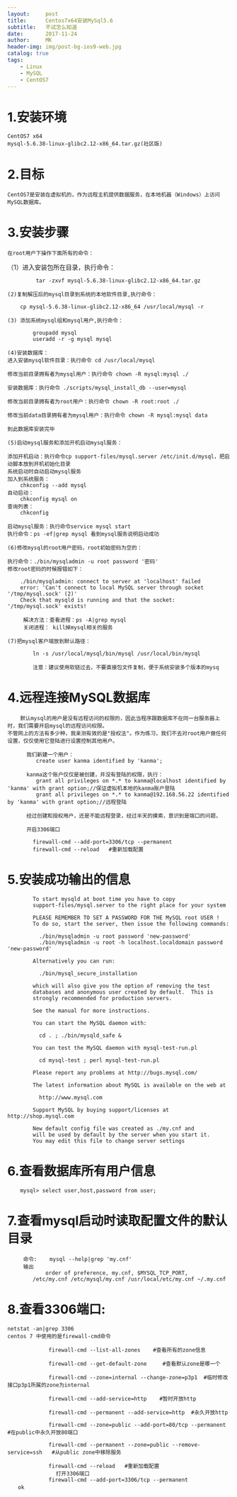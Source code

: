 ```yaml
---
layout:     post
title:      Centos7x64安装MySql5.6
subtitle:   不试怎么知道
date:       2017-11-24
author:     MK
header-img: img/post-bg-ios9-web.jpg
catalog: true
tags:
    - Linux
    - MySQL
    - CentOS7
---
```


# 1.安装环境

    CentOS7 x64
    mysql-5.6.38-linux-glibc2.12-x86_64.tar.gz(社区版)

# 2.目标

    CentOS7是安装在虚拟机的，作为远程主机提供数据服务，在本地机器（Windows）上访问MySQL数据库。

# 3.安装步骤

   	在root用户下操作下面所有的命令：
   （1）进入安装包所在目录，执行命令：
```
   		 tar -zxvf mysql-5.6.38-linux-glibc2.12-x86_64.tar.gz
```
	(2)复制解压后的mysql目录到系统的本地软件目录,执行命令：
```
	cp mysql-5.6.38-linux-glibc2.12-x86_64 /usr/local/mysql -r
```
	(3)	添加系统mysql组和mysql用户,执行命令：
```
		groupadd mysql
		useradd -r -g mysql mysql
```
	(4)安装数据库：
	进入安装mysql软件目录：执行命令 cd /usr/local/mysql

	修改当前目录拥有者为mysql用户：执行命令 chown -R mysql:mysql ./

	安装数据库：执行命令 ./scripts/mysql_install_db --user=mysql

	修改当前目录拥有者为root用户：执行命令 chown -R root:root ./

	修改当前data目录拥有者为mysql用户：执行命令 chown -R mysql:mysql data

	到此数据库安装完毕

	(5)启动mysql服务和添加开机启动mysql服务：

	添加开机启动：执行命令cp support-files/mysql.server /etc/init.d/mysql，把启动脚本放到开机初始化目录
	系统启动时自动启动mysql服务
	加入到系统服务：
		chkconfig --add mysql
	自动启动：
		chkconfig mysql on
	查询列表：
		chkconfig

	启动mysql服务：执行命令service mysql start
	执行命令：ps -ef|grep mysql 看到mysql服务说明启动成功

	(6)修改mysql的root用户密码，root初始密码为空的：

	执行命令：./bin/mysqladmin -u root password '密码'
	修改root密码的时候报错如下：
```
	./bin/mysqladmin: connect to server at 'localhost' failed
	error: 'Can't connect to local MySQL server through socket '/tmp/mysql.sock' (2)'
	Check that mysqld is running and that the socket: '/tmp/mysql.sock' exists!

     解决方法：查看进程：ps -A|grep mysql 
	 关闭进程： kill掉mysql相关的服务
```

	(7)把mysql客户端放到默认路径：

```
		ln -s /usr/local/mysql/bin/mysql /usr/local/bin/mysql

        注意：建议使用软链过去，不要直接包文件复制，便于系统安装多个版本的mysq
```

# 4.远程连接MySQL数据库

	    默认mysql的用户是没有远程访问的权限的，因此当程序跟数据库不在同一台服务器上时，我们需要开启mysql的远程访问权限。
	不管网上的方法有多少种，我亲测有效的是"授权法"。作为练习，我们不去对root用户做任何设置，仅仅使用它登陆进行设置控制其他用户。

```
	  我们新建一个用户：
		 create user kanma identified by 'kanma';

      kanma这个账户仅仅是被创建，并没有登陆的权限，执行：
		 grant all privileges on *.* to kanma@localhost identified by 'kanma' with grant option;//保证虚拟机本地的kanma账户登陆
		 grant all privileges on *.* to kanma@192.168.56.22 identified by 'kanma' with grant option;//远程登陆

	  经过创建和授权用户，还是不能远程登录，经过半天的摸索，意识到是端口的问题，
	  
	  开启3306端口

	    firewall-cmd --add-port=3306/tcp --permanent
	    firewall-cmd --reload   #重新加载配置

```

# 5.安装成功输出的信息

```
		To start mysqld at boot time you have to copy
		support-files/mysql.server to the right place for your system

		PLEASE REMEMBER TO SET A PASSWORD FOR THE MySQL root USER !
		To do so, start the server, then issue the following commands:

		  ./bin/mysqladmin -u root password 'new-password'
		  ./bin/mysqladmin -u root -h localhost.localdomain password 'new-password'

		Alternatively you can run:

		  ./bin/mysql_secure_installation

		which will also give you the option of removing the test
		databases and anonymous user created by default.  This is
		strongly recommended for production servers.

		See the manual for more instructions.

		You can start the MySQL daemon with:

		  cd . ; ./bin/mysqld_safe &

		You can test the MySQL daemon with mysql-test-run.pl

		  cd mysql-test ; perl mysql-test-run.pl

		Please report any problems at http://bugs.mysql.com/

		The latest information about MySQL is available on the web at

		  http://www.mysql.com

		Support MySQL by buying support/licenses at http://shop.mysql.com

		New default config file was created as ./my.cnf and
		will be used by default by the server when you start it.
		You may edit this file to change server settings
```

# 6.查看数据库所有用户信息

        mysql> select user,host,password from user;

# 7.查看mysql启动时读取配置文件的默认目录

```
     命令:    mysql --help|grep 'my.cnf'
     输出
		    order of preference, my.cnf, $MYSQL_TCP_PORT,
		/etc/my.cnf /etc/mysql/my.cnf /usr/local/etc/my.cnf ~/.my.cnf
```

# 8.查看3306端口:

    netstat -an|grep 3306  
    centos 7 中使用的是firewall-cmd命令
```
			 firewall-cmd --list-all-zones    #查看所有的zone信息
			 
			 firewall-cmd --get-default-zone     #查看默认zone是哪一个
			 
			 firewall-cmd --zone=internal --change-zone=p3p1  #临时修改接口p3p1所属的zone为internal
			 
			 firewall-cmd --add-service=http    #暂时开放http
			 
			 firewall-cmd --permanent --add-service=http  #永久开放http
			 
			 firewall-cmd --zone=public --add-port=80/tcp --permanent  #在public中永久开放80端口
			 
			 firewall-cmd --permanent --zone=public --remove-service=ssh   #从public zone中移除服务
			 
			 firewall-cmd --reload   #重新加载配置
			　　打开3306端口
			 firewall-cmd --add-port=3306/tcp --permanent
　　ok
```